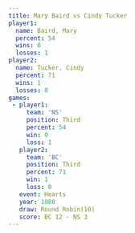 ```yaml
---
title: Mary Baird vs Cindy Tucker
player1:             
  name: Baird, Mary  
  percent: 54        
  wins: 0            
  losses: 1          
player2:             
  name: Tucker, Cindy
  percent: 71        
  wins: 1            
  losses: 0          
games:
 - player1:         
     team: 'NS'     
     position: Third
     percent: 54    
     win: 0         
     loss: 1        
   player2:         
     team: 'BC'     
     position: Third
     percent: 71    
     win: 1         
     loss: 0        
   event: Hearts        
   year: 1988           
   draw: Round Robin(10)
   score: BC 12 - NS 3  
---
```

